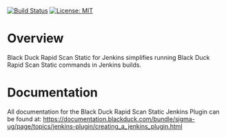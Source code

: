 <!--- Copyright (c) 2024 Black Duck Software, Inc. All rights reserved worldwide. --->
[![Build Status](https://ci.jenkins.io/buildStatus/icon?job=Plugins%black-duck-sigma-plugin%2Fmaster)](https://ci.jenkins.io/job/Plugins/job/black-duck-sigma-plugin/job/master/)
[![License: MIT](https://img.shields.io/badge/License-MIT-yellow.svg)](https://opensource.org/licenses/MIT)

# Overview #

Black Duck Rapid Scan Static for Jenkins simplifies running Black Duck Rapid Scan Static commands in Jenkins builds.

# Documentation #

All documentation for the Black Duck Rapid Scan Static Jenkins Plugin can be found at: https://documentation.blackduck.com/bundle/sigma-ug/page/topics/jenkins-plugin/creating_a_jenkins_plugin.html
